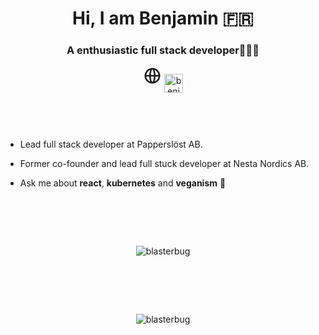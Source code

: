 <!-- @format -->

<h1 align="center">Hi, I am Benjamin 🇫🇷 </h1>
<h3 align="center">A enthusiastic full stack developer👨🏻‍💻 </h3>

<p align="center">
  <a><svg xmlns="http://www.w3.org/2000/svg" height="30" width="30" fill="none" viewBox="0 0 24 24" stroke="currentColor">
  <path stroke-linecap="round" stroke-linejoin="round" stroke-width="2" d="M21 12a9 9 0 01-9 9m9-9a9 9 0 00-9-9m9 9H3m9 9a9 9 0 01-9-9m9 9c1.657 0 3-4.03 3-9s-1.343-9-3-9m0 18c-1.657 0-3-4.03-3-9s1.343-9 3-9m-9 9a9 9 0 019-9" />
</svg></a>
<a href="https://linkedin.com/in/benjaminsientzoff" target="blank"><img align="center" src="https://cdn.jsdelivr.net/npm/simple-icons@3.0.1/icons/linkedin.svg" alt="benjaminsientzoff" height="30" width="30" /></a>
</p>

<p style="height: 46px"></p>

- Lead full stack developer at Papperslöst AB.

- Former co-founder and lead full stuck developer at Nesta Nordics AB.

- Ask me about **react**, **kubernetes** and **veganism** 🥦 

<div style="height: 64px"></div>

<p align="center"><img align="center" src="https://github-readme-stats.vercel.app/api/top-langs/?username=blasterbug&layout=compact" alt="blasterbug" /></p>

<div style="height: 64px"></div>

<p align="center"><img align="center" src="https://github-readme-stats.vercel.app/api?username=blasterbug&show_icons=true" alt="blasterbug" /></p>

